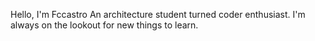 Hello, I'm Fccastro
An architecture student turned coder enthusiast.
I'm always on the lookout for new things to learn.
